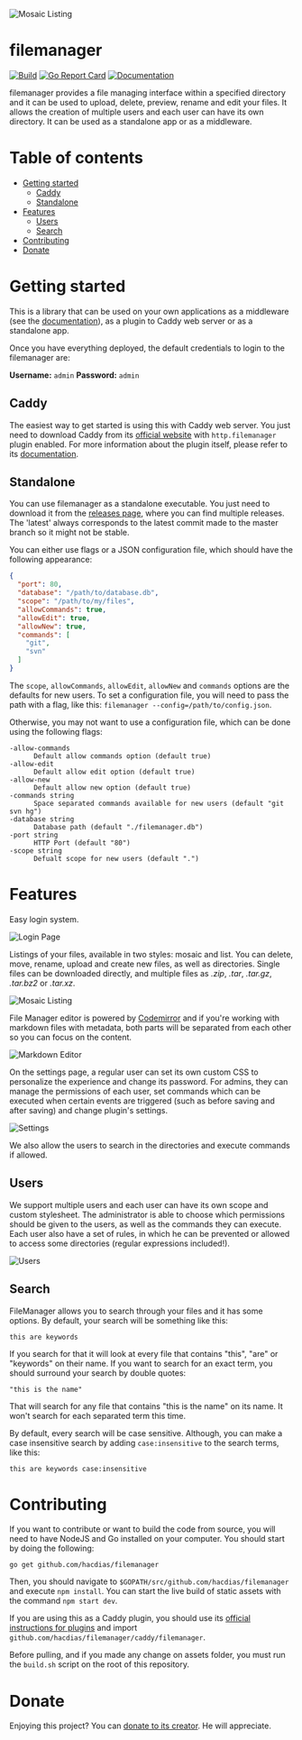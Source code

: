![Mosaic Listing](https://user-images.githubusercontent.com/5447088/28432384-9771bb4c-6d7f-11e7-8564-3a9bd6a3ce3a.jpg)

# filemanager

[![Build](https://img.shields.io/travis/hacdias/filemanager.svg?style=flat-square)](https://travis-ci.org/hacdias/filemanager)
[![Go Report Card](https://goreportcard.com/badge/github.com/hacdias/filemanager?style=flat-square)](https://goreportcard.com/report/hacdias/filemanager)
[![Documentation](https://img.shields.io/badge/godoc-reference-blue.svg?style=flat-square)](http://godoc.org/github.com/hacdias/filemanager)

filemanager provides a file managing interface within a specified directory and it can be used to upload, delete, preview, rename and edit your files. It allows the creation of multiple users and each user can have its own directory. It can be used as a standalone app or as a middleware.

# Table of contents

+ [Getting started](#getting-started)
  - [Caddy](#caddy)
  - [Standalone](#standalone)
+ [Features](#features)
  - [Users](#users)
  - [Search](#search)
+ [Contributing](#contributing)
+ [Donate](#donate)

# Getting started

This is a library that can be used on your own applications as a middleware (see the [documentation](http://godoc.org/github.com/hacdias/filemanager)), as a plugin to Caddy web server or as a standalone app.

Once you have everything deployed, the default credentials to login to the filemanager are:

**Username:** `admin`
**Password:** `admin`

## Caddy

The easiest way to get started is using this with Caddy web server. You just need to download Caddy from its [official website](https://caddyserver.com/download) with `http.filemanager` plugin enabled. For more information about the plugin itself, please refer to its [documentation](https://caddyserver.com/docs/http.filemanager).

## Standalone

You can use filemanager as a standalone executable. You just need to download it from the [releases page](https://github.com/hacdias/filemanager/releases), where you can find multiple releases. The 'latest' always corresponds to the latest commit made to the master branch so it might not be stable.

You can either use flags or a JSON configuration file, which should have the following appearance:

```json
{
  "port": 80,
  "database": "/path/to/database.db",
  "scope": "/path/to/my/files",
  "allowCommands": true,
  "allowEdit": true,
  "allowNew": true,
  "commands": [
    "git",
    "svn"
  ]
}
```

The `scope`, `allowCommands`, `allowEdit`, `allowNew` and `commands` options are the defaults for new users. To set a configuration file, you will need to pass the path with a flag, like this: `filemanager --config=/path/to/config.json`. 

Otherwise, you may not want to use a configuration file, which can be done using the following flags:

```
-allow-commands
      Default allow commands option (default true)
-allow-edit
      Default allow edit option (default true)
-allow-new
      Default allow new option (default true)
-commands string
      Space separated commands available for new users (default "git svn hg")
-database string
      Database path (default "./filemanager.db")
-port string
      HTTP Port (default "80")
-scope string
      Defualt scope for new users (default ".")
```

# Features

Easy login system.

![Login Page](https://user-images.githubusercontent.com/5447088/28432382-975493dc-6d7f-11e7-9190-23f8037159dc.jpg)

Listings of your files, available in two styles: mosaic and list. You can delete, move, rename, upload and create new files, as well as directories. Single files can be downloaded directly, and multiple files as *.zip*, *.tar*, *.tar.gz*, *.tar.bz2* or *.tar.xz*.

![Mosaic Listing](https://user-images.githubusercontent.com/5447088/28432384-9771bb4c-6d7f-11e7-8564-3a9bd6a3ce3a.jpg)

File Manager editor is powered by [Codemirror](https://codemirror.net/) and if you're working with markdown files with metadata, both parts will be separated from each other so you can focus on the content.

![Markdown Editor](https://user-images.githubusercontent.com/5447088/28432383-9756fdac-6d7f-11e7-8e58-fec49470d15f.jpg)

On the settings page, a regular user can set its own custom CSS to personalize the experience and change its password. For admins, they can manage the permissions of each user, set commands which can be executed when certain events are triggered (such as before saving and after saving) and change plugin's settings.

![Settings](https://user-images.githubusercontent.com/5447088/28432385-9776ec66-6d7f-11e7-90a5-891bacd4d02f.jpg)

We also allow the users to search in the directories and execute commands if allowed.

## Users

We support multiple users and each user can have its own scope and custom stylesheet. The administrator is able to choose which permissions should be given to the users, as well as the commands they can execute. Each user also have a set of rules, in which he can be prevented or allowed to access some directories (regular expressions included!).

![Users](https://user-images.githubusercontent.com/5447088/28432386-977f388a-6d7f-11e7-9006-87d16f05f1f8.jpg)

## Search

FileManager allows you to search through your files and it has some options. By default, your search will be something like this:

```
this are keywords
```

If you search for that it will look at every file that contains "this", "are" or "keywords" on their name. If you want to search for an exact term, you should surround your search by double quotes:

```
"this is the name"
```

That will search for any file that contains "this is the name" on its name. It won't search for each separated term this time.

By default, every search will be case sensitive. Although, you can make a case insensitive search by adding `case:insensitive` to the search terms, like this:

```
this are keywords case:insensitive
```

# Contributing

If you want to contribute or want to build the code from source, you will need to have NodeJS and Go installed on your computer. You should start by doing the following:

```
go get github.com/hacdias/filemanager
```

Then, you should navigate to `$GOPATH/src/github.com/hacdias/filemanager` and execute `npm install`. You can start the live build of static assets with the command `npm start dev`.

If you are using this as a Caddy plugin, you should use its [official instructions for plugins](https://github.com/mholt/caddy/wiki/Extending-Caddy#2-plug-in-your-plugin) and import `github.com/hacdias/filemanager/caddy/filemanager`.

Before pulling, and if you made any change on assets folder, you must run the `build.sh` script on the root of this repository.

# Donate

Enjoying this project? You can [donate to its creator](https://henriquedias.com/donate/). He will appreciate.
